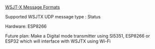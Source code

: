 [WSJT-X Message Formats](https://sourceforge.net/p/wsjt/wsjtx/ci/master/tree/Network/NetworkMessage.hpp#l118)

Supported WSJTX UDP message type : Status

Hardware: ESP8266

Future plan: Make a Digital mode transmitter using SI5351, ESP8266 or ESP32 which will interface with WSJTX using Wi-Fi

